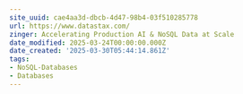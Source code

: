 ```yaml
---
site_uuid: cae4aa3d-dbcb-4d47-98b4-03f510285778
url: https://www.datastax.com/
zinger: Accelerating Production AI & NoSQL Data at Scale
date_modified: 2025-03-24T00:00:00.000Z
date_created: '2025-03-30T05:44:14.861Z'
tags:
- NoSQL-Databases
- Databases
---
```









